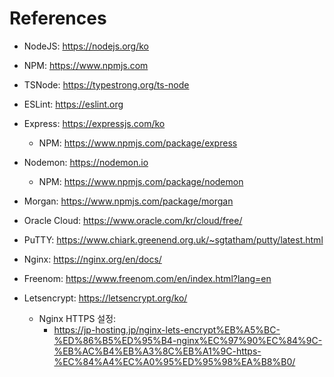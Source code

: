 # References

- NodeJS: https://nodejs.org/ko

- NPM: https://www.npmjs.com

- TSNode: https://typestrong.org/ts-node

- ESLint: https://eslint.org

- Express: https://expressjs.com/ko
  - NPM: https://www.npmjs.com/package/express
  
- Nodemon: https://nodemon.io
  - NPM: https://www.npmjs.com/package/nodemon
  
- Morgan: https://www.npmjs.com/package/morgan

- Oracle Cloud: https://www.oracle.com/kr/cloud/free/

- PuTTY: https://www.chiark.greenend.org.uk/~sgtatham/putty/latest.html

- Nginx: https://nginx.org/en/docs/

- Freenom: https://www.freenom.com/en/index.html?lang=en

- Letsencrypt:  https://letsencrypt.org/ko/
  - Nginx HTTPS 설정:
    - https://jp-hosting.jp/nginx-lets-encrypt%EB%A5%BC-%ED%86%B5%ED%95%B4-nginx%EC%97%90%EC%84%9C-%EB%AC%B4%EB%A3%8C%EB%A1%9C-https-%EC%84%A4%EC%A0%95%ED%95%98%EA%B8%B0/
